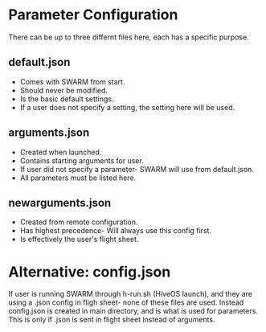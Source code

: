 # Parameter Configuration

There can be up to three differnt files here, each has a specific purpose.


## default.json
* Comes with SWARM from start.
* Should never be modified. 
* Is the basic default settings.
* If a user does not specify a setting, the setting here will be used.

## arguments.json
* Created when launched.
* Contains starting arguments for user.
* If user did not specify a parameter- SWARM will use from default.json.
* All parameters must be listed here.

## newarguments.json
* Created from remote configuration.
* Has highest precedence- Will always use this config first.
* Is effectively the user's flight sheet.

# Alternative: config.json

If user is running SWARM through h-run.sh (HiveOS launch), and they are using a
.json config in fligh sheet- none of these files are used.
Instead config.json is created in main directory, and is what is used for parameters.
This is only if .json is sent in flight sheet instead of arguments.